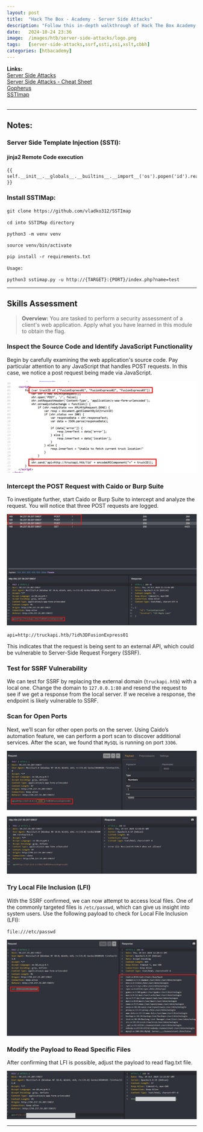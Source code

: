 ```yaml
---
layout: post
title:  "Hack The Box - Academy - Server Side Attacks"
description: "Follow this in-depth walkthrough of Hack The Box Academy's Server Side Attacks module. Learn how to exploit SSRF, SSTI, SSI, and XSLT vulnerabilities step-by-step using Caiod, and enhance your penetration testing skills"
date:   2024-10-24 23:36
image:  /images/htb/server-side-attacks/logo.png
tags:   [server-side-attacks,ssrf,ssti,ssi,xslt,cbbh]
categories: [htbacademy]
---
```


>
<b>Links:</b>
<br/>
<a href="https://academy.hackthebox.com/module/145/section/1293">Server Side Attacks</a><br/>
<a href="https://jacozwarts.github.io/images/htb/server-side-attacks/Server_Side_Attacks_Module_Cheat_Sheet.pdf">Server Side Attacks - Cheat Sheet</a><br/>
<a href="https://github.com/tarunkant/Gopherus">Gopherus</a><br/>
<a href="https://github.com/vladko312/SSTImap">SSTImap</a><br/>
<br/>

<hr/>

## Notes:
### Server Side Template Injection (SSTI):
#### jinja2 Remote Code execution

```
{{ self.__init__.__globals__.__builtins__.__import__('os').popen('id').read() }}
```

### Install SSTIMap:
```
git clone https://github.com/vladko312/SSTImap
```
`cd into SSTIMap directory`

```
python3 -m venv venv
```

```
source venv/bin/activate
```

```
pip install -r requirements.txt
```

`Usage:`

```
python3 sstimap.py -u http://{TARGET}:{PORT}/index.php?name=test
```
<hr/>

## Skills Assessment
><b>Overview:</b>
You are tasked to perform a security assessment of a client's web application. Apply what you have learned in this module to obtain the flag.

### Inspect the Source Code and Identify JavaScript Functionality

Begin by carefully examining the web application's source code. Pay particular attention to any JavaScript that handles POST requests. In this case, we notice a post request being made via JavaScript.

![Skills Assessment Source Code](/images/htb/server-side-attacks/skills-assessment-source-code.png)

### Intercept the POST Request with Caido or Burp Suite

To investigate further, start Caido or Burp Suite to intercept and analyze the request. You will notice that three POST requests are logged.

![Intercept request with Caido](/images/htb/server-side-attacks/skills-assessment-ssrf-post-request.png)

```
api=http://truckapi.htb/?id%3DFusionExpress01
```

This indicates that the request is being sent to an external API, which could be vulnerable to Server-Side Request Forgery (SSRF).

### Test for SSRF Vulnerability

We can test for SSRF by replacing the external domain (`truckapi.htb`) with a local one. Change the domain to `127.0.0.1:80` and resend the request to see if we get a response from the local server. If we receive a response, the endpoint is likely vulnerable to SSRF.

### Scan for Open Ports

Next, we’ll scan for other open ports on the server. Using Caido’s automation feature, we can perform a port scan to discover additional services. After the scan, we found that `MySQL` is running on port `3306`.

![Skills Assessment Port Fuzzing](/images/htb/server-side-attacks/skills-assessment-caido-port-fuzz.png)

![Skills Assessment Port Fuzz Result](/images/htb/server-side-attacks/skills-assessment-caido-port-fuzz-result.png)

### Try Local File Inclusion (LFI)

With the SSRF confirmed, we can now attempt to access local files. One of the commonly targeted files is `/etc/passwd`, which can give us insight into system users. Use the following payload to check for Local File Inclusion (LFI):

```
file:///etc/passwd
```
![Skills Assessment LFI](/images/htb/server-side-attacks/skills-assessment-lfi-result.png)

### Modify the Payload to Read Specific Files

After confirming that LFI is possible, adjust the payload to read flag.txt file. 

![Caido Flag Result](/images/htb/server-side-attacks/skills-assessment-caido-flag-result.png)
<hr/>